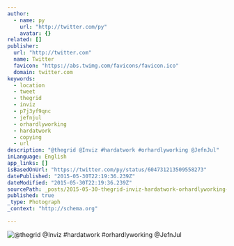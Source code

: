 ```yaml
---
author:
  - name: py
    url: "http://twitter.com/py"
    avatar: {}
related: []
publisher:
  url: "http://twitter.com"
  name: Twitter
  favicon: "https://abs.twimg.com/favicons/favicon.ico"
  domain: twitter.com
keywords:
  - location
  - tweet
  - thegrid
  - inviz
  - p7j3yf9qnc
  - jefnjul
  - orhardlyworking
  - hardatwork
  - copying
  - url
description: "@thegrid @Inviz #hardatwork #orhardlyworking @JefnJul"
inLanguage: English
app_links: []
isBasedOnUrl: "https://twitter.com/py/status/604731213509558273"
datePublished: "2015-05-30T22:19:36.239Z"
dateModified: "2015-05-30T22:19:36.239Z"
sourcePath: _posts/2015-05-30-thegrid-inviz-hardatwork-orhardlyworking-jefnjul.md
published: true
_type: Photograph
_context: "http://schema.org"

---
```

![&commat;thegrid &commat;Inviz &num;hardatwork &num;orhardlyworking &commat;JefnJul](https://pbs.twimg.com/media/CGRv1UJVAAAWiZG.jpg:large)